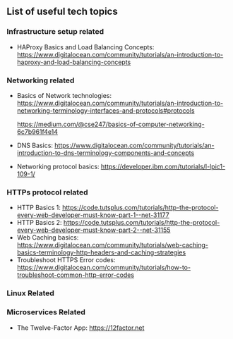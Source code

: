 ## List of useful tech topics 

### Infrastructure setup related

- HAProxy Basics and Load Balancing Concepts: https://www.digitalocean.com/community/tutorials/an-introduction-to-haproxy-and-load-balancing-concepts



### Networking related

- Basics of Network technologies: https://www.digitalocean.com/community/tutorials/an-introduction-to-networking-terminology-interfaces-and-protocols#protocols

    https://medium.com/@cse247/basics-of-computer-networking-6c7b961f4e14

- DNS Basics: https://www.digitalocean.com/community/tutorials/an-introduction-to-dns-terminology-components-and-concepts

- Networking protocol basics: https://developer.ibm.com/tutorials/l-lpic1-109-1/


### HTTPs protocol related

- HTTP Basics 1: https://code.tutsplus.com/tutorials/http-the-protocol-every-web-developer-must-know-part-1--net-31177
- HTTP Basics 2: https://code.tutsplus.com/tutorials/http-the-protocol-every-web-developer-must-know-part-2--net-31155
- Web Caching basics: https://www.digitalocean.com/community/tutorials/web-caching-basics-terminology-http-headers-and-caching-strategies
- Troubleshoot HTTPS Error codes: https://www.digitalocean.com/community/tutorials/how-to-troubleshoot-common-http-error-codes


### Linux Related


### Microservices Related

- The Twelve-Factor App: https://12factor.net

